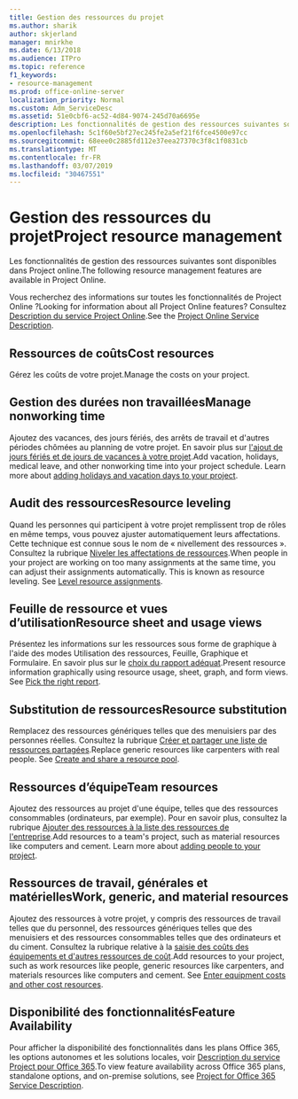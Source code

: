 ```yaml
---
title: Gestion des ressources du projet
ms.author: sharik
author: skjerland
manager: mnirkhe
ms.date: 6/13/2018
ms.audience: ITPro
ms.topic: reference
f1_keywords:
- resource-management
ms.prod: office-online-server
localization_priority: Normal
ms.custom: Adm_ServiceDesc
ms.assetid: 51e0cbf6-ac52-4d84-9074-245d70a6695e
description: Les fonctionnalités de gestion des ressources suivantes sont disponibles dans Project online.
ms.openlocfilehash: 5c1f60e5bf27ec245fe2a5ef21f6fce4500e97cc
ms.sourcegitcommit: 68eee0c2885fd112e37eea27370c3f8c1f0831cb
ms.translationtype: MT
ms.contentlocale: fr-FR
ms.lasthandoff: 03/07/2019
ms.locfileid: "30467551"
---
```

# <a name="project-resource-management"></a><span data-ttu-id="8aa5b-103">Gestion des ressources du projet</span><span class="sxs-lookup"><span data-stu-id="8aa5b-103">Project resource management</span></span>

<span data-ttu-id="8aa5b-104">Les fonctionnalités de gestion des ressources suivantes sont disponibles dans Project online.</span><span class="sxs-lookup"><span data-stu-id="8aa5b-104">The following resource management features are available in Project Online.</span></span>
  
<span data-ttu-id="8aa5b-105">Vous recherchez des informations sur toutes les fonctionnalités de Project Online ?</span><span class="sxs-lookup"><span data-stu-id="8aa5b-105">Looking for information about all Project Online features?</span></span> <span data-ttu-id="8aa5b-106">Consultez [Description du service Project Online](project-online-service-description.md).</span><span class="sxs-lookup"><span data-stu-id="8aa5b-106">See the [Project Online Service Description](project-online-service-description.md).</span></span>
  
## <a name="cost-resources"></a><span data-ttu-id="8aa5b-107">Ressources de coûts</span><span class="sxs-lookup"><span data-stu-id="8aa5b-107">Cost resources</span></span>
<span data-ttu-id="8aa5b-108"><a name="bkmk_CostResources"> </a></span><span class="sxs-lookup"><span data-stu-id="8aa5b-108"></span></span>

<span data-ttu-id="8aa5b-109">Gérez les coûts de votre projet.</span><span class="sxs-lookup"><span data-stu-id="8aa5b-109">Manage the costs on your project.</span></span>
  
## <a name="manage-nonworking-time"></a><span data-ttu-id="8aa5b-110">Gestion des durées non travaillées</span><span class="sxs-lookup"><span data-stu-id="8aa5b-110">Manage nonworking time</span></span>
<span data-ttu-id="8aa5b-111"><a name="bkmk_Managenonworkingtime"> </a></span><span class="sxs-lookup"><span data-stu-id="8aa5b-111"></span></span>

<span data-ttu-id="8aa5b-p102">Ajoutez des vacances, des jours fériés, des arrêts de travail et d'autres périodes chômées au planning de votre projet. En savoir plus sur [l'ajout de jours fériés et de jours de vacances à votre projet](https://go.microsoft.com/fwlink/p/?LinkId=271337).</span><span class="sxs-lookup"><span data-stu-id="8aa5b-p102">Add vacation, holidays, medical leave, and other nonworking time into your project schedule. Learn more about [adding holidays and vacation days to your project](https://go.microsoft.com/fwlink/p/?LinkId=271337).</span></span>
  
## <a name="resource-leveling"></a><span data-ttu-id="8aa5b-114">Audit des ressources</span><span class="sxs-lookup"><span data-stu-id="8aa5b-114">Resource leveling</span></span>
<span data-ttu-id="8aa5b-115"><a name="bkmk_Resourceleveling"> </a></span><span class="sxs-lookup"><span data-stu-id="8aa5b-115"></span></span>

<span data-ttu-id="8aa5b-p103">Quand les personnes qui participent à votre projet remplissent trop de rôles en même temps, vous pouvez ajuster automatiquement leurs affectations. Cette technique est connue sous le nom de « nivellement des ressources ». Consultez la rubrique [Niveler les affectations de ressources](https://go.microsoft.com/fwlink/p/?LinkId=271348).</span><span class="sxs-lookup"><span data-stu-id="8aa5b-p103">When people in your project are working on too many assignments at the same time, you can adjust their assignments automatically. This is known as resource leveling. See [Level resource assignments](https://go.microsoft.com/fwlink/p/?LinkId=271348).</span></span>
  
## <a name="resource-sheet-and-usage-views"></a><span data-ttu-id="8aa5b-119">Feuille de ressource et vues d’utilisation</span><span class="sxs-lookup"><span data-stu-id="8aa5b-119">Resource sheet and usage views</span></span>
<span data-ttu-id="8aa5b-120"><a name="bkmk_resourcesheetandusageviews"> </a></span><span class="sxs-lookup"><span data-stu-id="8aa5b-120"></span></span>

<span data-ttu-id="8aa5b-p104">Présentez les informations sur les ressources sous forme de graphique à l'aide des modes Utilisation des ressources, Feuille, Graphique et Formulaire. En savoir plus sur le [choix du rapport adéquat](https://go.microsoft.com/fwlink/?LinkId=402920).</span><span class="sxs-lookup"><span data-stu-id="8aa5b-p104">Present resource information graphically using resource usage, sheet, graph, and form views. See [Pick the right report](https://go.microsoft.com/fwlink/?LinkId=402920).</span></span>
  
## <a name="resource-substitution"></a><span data-ttu-id="8aa5b-123">Substitution de ressources</span><span class="sxs-lookup"><span data-stu-id="8aa5b-123">Resource substitution</span></span>
<span data-ttu-id="8aa5b-124"><a name="bkmk_ResourceSubstitution"> </a></span><span class="sxs-lookup"><span data-stu-id="8aa5b-124"></span></span>

<span data-ttu-id="8aa5b-p105">Remplacez des ressources génériques telles que des menuisiers par des personnes réelles. Consultez la rubrique [Créer et partager une liste de ressources partagées](https://go.microsoft.com/fwlink/?LinkId=402921).</span><span class="sxs-lookup"><span data-stu-id="8aa5b-p105">Replace generic resources like carpenters with real people. See [Create and share a resource pool](https://go.microsoft.com/fwlink/?LinkId=402921).</span></span>
  
## <a name="team-resources"></a><span data-ttu-id="8aa5b-127">Ressources d’équipe</span><span class="sxs-lookup"><span data-stu-id="8aa5b-127">Team resources</span></span>
<span data-ttu-id="8aa5b-128"><a name="bkmk_Teamresources"> </a></span><span class="sxs-lookup"><span data-stu-id="8aa5b-128"></span></span>

<span data-ttu-id="8aa5b-p106">Ajoutez des ressources au projet d'une équipe, telles que des ressources consommables (ordinateurs, par exemple). Pour en savoir plus, consultez la rubrique [Ajouter des ressources à la liste des ressources de l'entreprise](https://go.microsoft.com/fwlink/p/?LinkId=271347).</span><span class="sxs-lookup"><span data-stu-id="8aa5b-p106">Add resources to a team's project, such as material resources like computers and cement. Learn more about [adding people to your project](https://go.microsoft.com/fwlink/p/?LinkId=271347).</span></span>
  
## <a name="work-generic-and-material-resources"></a><span data-ttu-id="8aa5b-131">Ressources de travail, générales et matérielles</span><span class="sxs-lookup"><span data-stu-id="8aa5b-131">Work, generic, and material resources</span></span>
<span data-ttu-id="8aa5b-132"><a name="bkmk_WorkGenericMaterialResources"> </a></span><span class="sxs-lookup"><span data-stu-id="8aa5b-132"></span></span>

<span data-ttu-id="8aa5b-p107">Ajoutez des ressources à votre projet, y compris des ressources de travail telles que du personnel, des ressources génériques telles que des menuisiers et des ressources consommables telles que des ordinateurs et du ciment. Consultez la rubrique relative à la [saisie des coûts des équipements et d'autres ressources de coût](https://go.microsoft.com/fwlink/?LinkId=402922).</span><span class="sxs-lookup"><span data-stu-id="8aa5b-p107">Add resources to your project, such as work resources like people, generic resources like carpenters, and materials resources like computers and cement. See [Enter equipment costs and other cost resources](https://go.microsoft.com/fwlink/?LinkId=402922).</span></span>
  
## <a name="feature-availability"></a><span data-ttu-id="8aa5b-135">Disponibilité des fonctionnalités</span><span class="sxs-lookup"><span data-stu-id="8aa5b-135">Feature Availability</span></span>
<span data-ttu-id="8aa5b-136"><a name="bkmk_WorkGenericMaterialResources"> </a></span><span class="sxs-lookup"><span data-stu-id="8aa5b-136"></span></span>

<span data-ttu-id="8aa5b-137">Pour afficher la disponibilité des fonctionnalités dans les plans Office 365, les options autonomes et les solutions locales, voir [Description du service Project pour Office 365](http://technet.microsoft.com/library/f610ba5b-57d0-4324-a205-bce300adc7a3.aspx).</span><span class="sxs-lookup"><span data-stu-id="8aa5b-137">To view feature availability across Office 365 plans, standalone options, and on-premise solutions, see [Project for Office 365 Service Description](http://technet.microsoft.com/library/f610ba5b-57d0-4324-a205-bce300adc7a3.aspx).</span></span>
  

